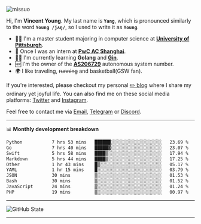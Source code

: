 <p align="left"> <img src="https://komarev.com/ghpvc/?username=missuo&label=Profile%20views&color=0e75b6&style=flat" alt="missuo" /> </p>


Hi, I'm **Vincent Young**. My last name is **`Yang`**, which is pronounced similarly to the word **`Young /jʌŋ/`**, so I used to write it as **`Young`**. 

-  👨‍🎓 I'm a master student majoring in computer science at [**University of Pittsburgh**](https://www.pitt.edu).
-  💼 Once I was an intern at **[PwC AC Shanghai](https://www.linkedin.com/company/pwc-ac-shanghai/)**.
-  👨‍💻 I'm currently learning **Golang** and [**Gin**](https://github.com/gin-gonic/gin).
-  🆕 I'm the owner of the **[AS206729](https://bgp.tools/AS206729)** autonomous system number.
-  🌍 I like traveling, ~~running~~ and basketball(GSW fan).

If you're interested, please checkout my personal [✏️ blog](https://missuo.me/) where I share my ordinary yet joyful life. You can also find me on these social media platforms: [Twitter](https://twitter.com/m1ssuo) and [Instagram](https://www.instagram.com/m1ssuo).

Feel free to contact me via <a href="mailto:i@yyt.moe">Email</a>, [Telegram](https://t.me/missuo) or [Discord](https://discordapp.com/users/missuo#7448).

-------

📊 **Monthly development breakdown**
<!--START_SECTION:waka-->

```txt
Python           7 hrs 53 mins   ██████░░░░░░░░░░░░░░░░░░░   23.69 %
Go               7 hrs 40 mins   █████▓░░░░░░░░░░░░░░░░░░░   23.07 %
Swift            5 hrs 58 mins   ████▒░░░░░░░░░░░░░░░░░░░░   17.94 %
Markdown         5 hrs 44 mins   ████▒░░░░░░░░░░░░░░░░░░░░   17.25 %
Other            1 hr 43 mins    █▒░░░░░░░░░░░░░░░░░░░░░░░   05.17 %
YAML             1 hr 15 mins    █░░░░░░░░░░░░░░░░░░░░░░░░   03.79 %
JSON             30 mins         ▒░░░░░░░░░░░░░░░░░░░░░░░░   01.53 %
Bash             30 mins         ▒░░░░░░░░░░░░░░░░░░░░░░░░   01.52 %
JavaScript       24 mins         ▒░░░░░░░░░░░░░░░░░░░░░░░░   01.24 %
PHP              19 mins         ▒░░░░░░░░░░░░░░░░░░░░░░░░   00.97 %
```

<!--END_SECTION:waka-->

-------

![GitHub State](https://github-readme-stats.vercel.app/api?username=missuo&show_icons=true&theme=dracula)

-------

